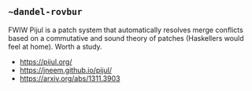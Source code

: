 ## `~dandel-rovbur`
FWIW Pijul is a patch system that automatically resolves merge conflicts based on a commutative and sound theory of patches (Haskellers would feel at home). Worth a study.

- https://pijul.org/
- https://jneem.github.io/pijul/
- https://arxiv.org/abs/1311.3903